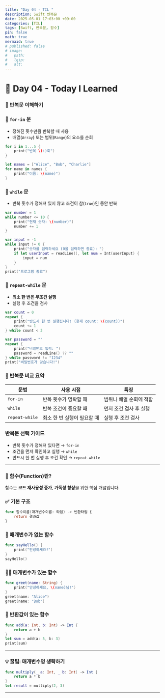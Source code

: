 ```yaml
---
title: "Day 04 - TIL "
description: Swift 반복문
date: 2025-05-01 17:03:00 +09:00
categories: [TIL]
tags: [Swift, 반복문, 함수]
pin: false
math: true
mermaid: true
# published: false
# image:
#   path:
#   lqip: 
#   alt: 
---
```


# 📘 Day 04 - Today I Learned

### 📌 반복문 이해하기

### 🔁 `for-in` 문
- 정해진 횟수만큼 반복할 때 사용
- 배열(`Array`) 또는 범위(`Range`)의 요소를 순회
```swift
for i in 1...5 {
    print("반복 \(i)회")
}

let names = ["Alice", "Bob", "Charlie"]
for name in names {
    print("이름: \(name)")
}
```

### 🔄 `while` 문
- 반복 횟수가 정해져 있지 않고 조건이 참(`true`)인 동안 반복
```swift
var number = 1
while number <= 10 {
    print("현재 숫자: \(number)")
    number += 1
}

var input = -1
while input != 0 {
    print("숫자를 입력하세요 (0을 입력하면 종료): ")
    if let userInput = readLine(), let num = Int(userInput) {
        input = num
    }
}
print("프로그램 종료")
```

### 🔁 `repeat-while` 문
- **최소 한 번은 무조건 실행**
- 실행 후 조건을 검사
```swift
var count = 0
repeat {
    print("반드시 한 번 실행됩니다! (현재 count: \(count))")
    count += 1
} while count < 3

var password = ""
repeat {
    print("비밀번호 입력: ")
    password = readLine() ?? ""
} while password != "1234"
print("비밀번호가 맞습니다!")
```

### 🔎 반복문 비교 요약

| 문법 | 사용 시점 | 특징 |
|------|-----------|------|
| `for-in` | 반복 횟수가 명확할 때 | 범위나 배열 순회에 적합 |
| `while` | 반복 조건이 중요할 때 | 먼저 조건 검사 후 실행 |
| `repeat-while` | 최소 한 번 실행이 필요할 때 | 실행 후 조건 검사 |

### 반복문 선택 가이드

- 반복 횟수가 정해져 있다면 → `for-in`
- 조건을 먼저 확인하고 실행 → `while`
- 반드시 한 번 실행 후 조건 확인 → `repeat-while`

---

### 🧠 함수(Function)란?

함수는 **코드 재사용성 증가**, **가독성 향상**을 위한 핵심 개념입니다.

### ✅ 기본 구조

```swift
func 함수이름(매개변수이름: 타입) -> 반환타입 {
    return 결과값
}
```

### 🙋 매개변수가 없는 함수

```swift
func sayHello() {
    print("안녕하세요!")
}
sayHello()
```


### 🙋‍♂️ 매개변수가 있는 함수

```swift
func greet(name: String) {
    print("안녕하세요, \(name)님!")
}
greet(name: "Alice")
greet(name: "Bob")
```

### 🔁 반환값이 있는 함수

```swift
func add(a: Int, b: Int) -> Int {
    return a + b
}
let sum = add(a: 5, b: 3)
print(sum)
```

---

### 💡 꿀팁: 매개변수명 생략하기

```swift
func multiply(_ a: Int, _ b: Int) -> Int {
    return a * b
}
let result = multiply(2, 3)
```

---